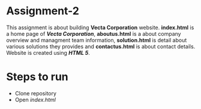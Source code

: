 # Assignment-2

This assignment is about building **Vecta Corporation** website. **index.html** is a home page of **_Vecta Corporation_**, **aboutus.html** is a about company overview and managment team information, **solution.html** is detail about various solutions they provides and **contactus.html** is about contact details. Website is created using **_HTML 5_**.

# Steps to run

* Clone repository
* Open _index.html_

